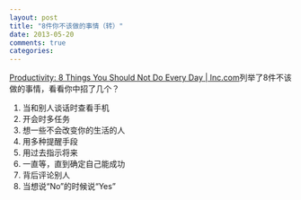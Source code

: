 ```yaml
---
layout: post
title: "8件你不该做的事情（转）"
date: 2013-05-20
comments: true
categories: 
---
```

<p><a href="http://www.inc.com/jeff-haden/8-things-you-should-not-do-every-day.html?goback=.gde_60439_member_233861910">Productivity: 8 Things You Should Not Do Every Day | Inc.com</a>列举了8件不该做的事情，看看你中招了几个？</p><ol><li>当和别人谈话时查看手机</li><li>开会时多任务</li><li>想一些不会改变你的生活的人</li><li>用多种提醒手段</li><li>用过去指示将来</li><li>一直等，直到确定自己能成功</li><li>背后评论别人</li><li>当想说&ldquo;No&rdquo;的时候说&ldquo;Yes&rdquo;</li></ol>